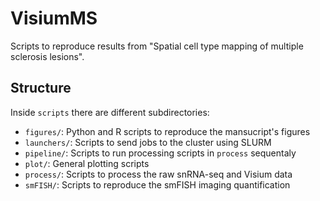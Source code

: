 # VisiumMS
Scripts to reproduce results from "Spatial cell type mapping of multiple sclerosis lesions".

## Structure

Inside `scripts` there are different subdirectories:

- `figures/`: Python and R scripts to reproduce the mansucript's figures
- `launchers/`: Scripts to send jobs to the cluster using SLURM
- `pipeline/`: Scripts to run processing scripts in `process` sequentaly
- `plot/`: General plotting scripts
- `process/`: Scripts to process the raw snRNA-seq and Visium data
- `smFISH/`: Scripts to reproduce the smFISH imaging quantification

